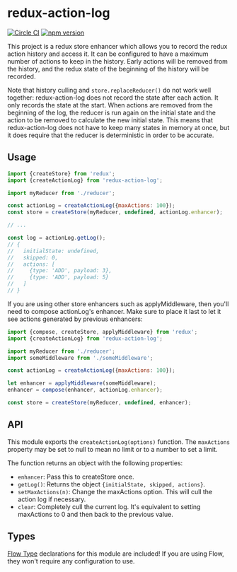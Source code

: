 # redux-action-log

[![Circle CI](https://circleci.com/gh/AgentME/redux-action-log.svg?style=shield)](https://circleci.com/gh/AgentME/redux-action-log)
[![npm version](https://badge.fury.io/js/redux-action-log.svg)](https://badge.fury.io/js/redux-action-log)

This project is a redux store enhancer which allows you to record the redux
action history and access it. It can be configured to have a maximum number of
actions to keep in the history. Early actions will be removed from the history,
and the redux state of the beginning of the history will be recorded.

Note that history culling and `store.replaceReducer()` do not work well
together: redux-action-log does not record the state after each action. It only
records the state at the start. When actions are removed from the beginning of
the log, the reducer is run again on the initial state and the action to be
removed to calculate the new initial state. This means that redux-action-log
does not have to keep many states in memory at once, but it does require that
the reducer is deterministic in order to be accurate.

## Usage

```js
import {createStore} from 'redux';
import {createActionLog} from 'redux-action-log';

import myReducer from './reducer';

const actionLog = createActionLog({maxActions: 100});
const store = createStore(myReducer, undefined, actionLog.enhancer);

// ...

const log = actionLog.getLog();
// {
//   initialState: undefined,
//   skipped: 0,
//   actions: [
//     {type: 'ADD', payload: 3},
//     {type: 'ADD', payload: 5}
//   ]
// }
```

If you are using other store enhancers such as applyMiddleware, then you'll
need to compose actionLog's enhancer. Make sure to place it last to let it see
actions generated by previous enhancers:

```js
import {compose, createStore, applyMiddleware} from 'redux';
import {createActionLog} from 'redux-action-log';

import myReducer from './reducer';
import someMiddleware from './someMiddleware';

const actionLog = createActionLog({maxActions: 100});

let enhancer = applyMiddleware(someMiddleware);
enhancer = compose(enhancer, actionLog.enhancer);

const store = createStore(myReducer, undefined, enhancer);
```

## API

This module exports the `createActionLog(options)` function. The `maxActions`
property may be set to null to mean no limit or to a number to set a limit.

The function returns an object with the following properties:
* `enhancer`: Pass this to createStore once.
* `getLog()`: Returns the object `{initialState, skipped, actions}`.
* `setMaxActions(n)`: Change the maxActions option. This will cull the action
 log if necessary.
* `clear`: Completely cull the current log. It's equivalent to setting
 maxActions to 0 and then back to the previous value.

## Types

[Flow Type](https://flowtype.org/) declarations for this module are included!
If you are using Flow, they won't require any configuration to use.
